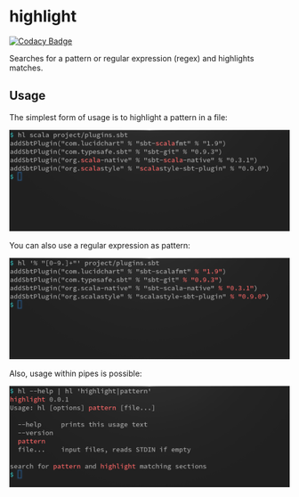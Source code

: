 # highlight

[![Codacy Badge](https://api.codacy.com/project/badge/Grade/3a0efb58f76b411694a2f19d5b935125)](https://www.codacy.com/app/wookietreiber/highlight?utm_source=github.com&amp;utm_medium=referral&amp;utm_content=wookietreiber/highlight&amp;utm_campaign=Badge_Grade)

Searches for a pattern or regular expression (regex) and highlights matches.

## Usage

The simplest form of usage is to highlight a pattern in a file:

![highlight pattern in file](doc/img/usage-pattern-file.png)

You can also use a regular expression as pattern:

![highlight regex in file](doc/img/usage-regex-file.png)

Also, usage within pipes is possible:

![highlight regex in pipe](doc/img/usage-regex-pipe.png)
